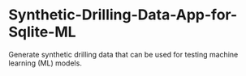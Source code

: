 # Synthetic-Drilling-Data-App-for-Sqlite-ML
Generate synthetic drilling data that can be used for testing machine learning (ML) models.
